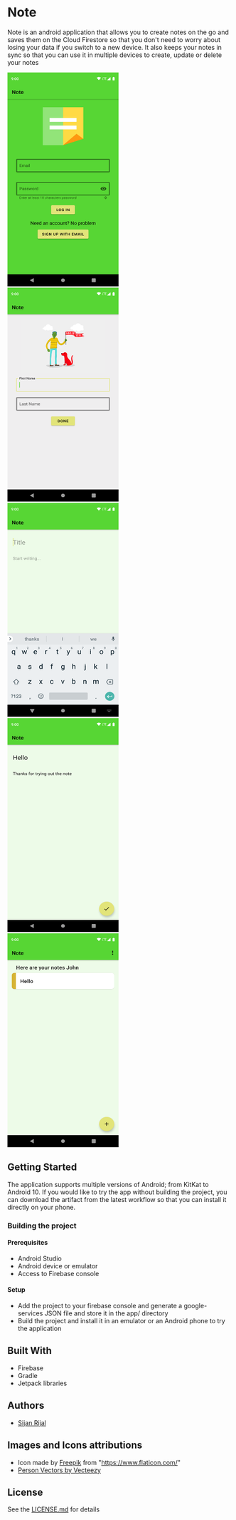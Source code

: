 # Note
Note is an android application that allows you to create notes on the go and saves them on the Cloud Firestore so that you don't need to worry about losing your data if you switch to a new device. It also keeps your notes in sync so that you can use it in multiple devices to create, update or delete your notes

<img src="https://github.com/sijanr/Note/blob/master/screenshots/1.png" width="250" height="480">&nbsp;&nbsp;&nbsp;
<img src="https://github.com/sijanr/Note/blob/master/screenshots/5.png" width="250" height="480">&nbsp;&nbsp;&nbsp;
<img src="https://github.com/sijanr/Note/blob/master/screenshots/3.png" width="250" height="480">&nbsp;&nbsp;&nbsp;
<img src="https://github.com/sijanr/Note/blob/master/screenshots/4.png" width="250" height="480">&nbsp;&nbsp;&nbsp;
<img src="https://github.com/sijanr/Note/blob/master/screenshots/2.png" width="250" height="480">&nbsp;&nbsp;&nbsp;


## Getting Started
The application supports multiple versions of Android; from KitKat to Android 10. 
If you would like to try the app without building the project, you can download the artifact from the latest workflow so that you can install it directly on your phone.

### Building the project
#### Prerequisites
* Android Studio
* Android device or emulator
* Access to Firebase console

#### Setup
* Add the project to your firebase console and generate a google-services JSON file and store it in the app/ directory
* Build the project and install it in an emulator or an Android phone to try the application

## Built With
* Firebase
* Gradle
* Jetpack libraries

## Authors
* [Sijan Rijal](https://github.com/sijanr)

## Images and Icons attributions
* Icon made by [Freepik](https://www.flaticon.com/authors/freepik) from "https://www.flaticon.com/"
* [Person Vectors by Vecteezy](https://www.vecteezy.com/free-vector/person)

## License
See the [LICENSE.md](LICENSE) for details
